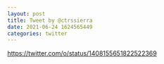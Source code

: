 ```yaml
--- 
layout: post 
title: Tweet by @ctrssierra 
date: 2021-06-24 1624565449 
categories: twitter 
--- 
```

https://twitter.com/o/status/1408155651822522369